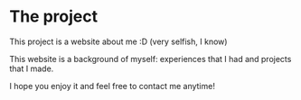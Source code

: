 # The project

This project is a website about me :D (very selfish, I know)

This website is a background of myself: experiences that I had and projects that I made.

I hope you enjoy it and feel free to contact me anytime!
